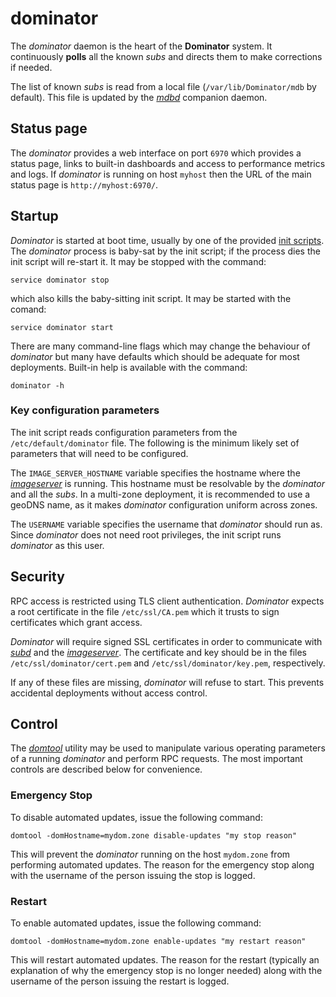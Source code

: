 # dominator
The *dominator* daemon is the heart of the **Dominator** system. It continuously
**polls** all the known *subs* and directs them to make corrections if needed.

The list of known *subs* is read from a local file (`/var/lib/Dominator/mdb` by
default). This file is updated by the *[mdbd](../mdbd/README.md)* companion
daemon.

## Status page
The *dominator* provides a web interface on port `6970` which provides a status
page, links to built-in dashboards and access to performance metrics and logs.
If *dominator* is running on host `myhost` then the URL of the main status page
is `http://myhost:6970/`.

## Startup
*Dominator* is started at boot time, usually by one of the provided
[init scripts](../../init.d/). The *dominator* process is baby-sat by the init
script; if the process dies the init script will re-start it. It may be stopped
with the command:

```
service dominator stop
```

which also kills the baby-sitting init script. It may be started with the
comand:

```
service dominator start
```

There are many command-line flags which may change the behaviour of *dominator*
but many have defaults which should be adequate for most deployments. Built-in
help is available with the command:

```
dominator -h
```

### Key configuration parameters
The init script reads configuration parameters from the `/etc/default/dominator`
file. The following is the minimum likely set of parameters that will need to be
configured.

The `IMAGE_SERVER_HOSTNAME` variable specifies the hostname where the
*[imageserver](../imageserver/README.md)* is running. This hostname must be
resolvable by the *dominator* and all the *subs*. In a multi-zone deployment,
it is recommended to use a geoDNS name, as it makes *dominator* configuration
uniform across zones.

The `USERNAME` variable specifies the username that *dominator* should run as.
Since *dominator* does not need root privileges, the init script runs
*dominator* as this user.

## Security
RPC access is restricted using TLS client authentication. *Dominator* expects a
root certificate in the file `/etc/ssl/CA.pem` which it trusts to sign
certificates which grant access.

*Dominator* will require signed SSL certificates in order to communicate with
*[subd](../subd/README.md)* and the *[imageserver](../imageserver/README.md)*.
The certificate and key should be in the files
`/etc/ssl/dominator/cert.pem` and `/etc/ssl/dominator/key.pem`, respectively.

If any of these files are missing, *dominator* will refuse to start. This
prevents accidental deployments without access control.

## Control
The *[domtool](../domtool/README.md)* utility may be used to manipulate various
operating parameters of a running *dominator* and perform RPC requests. The most
important controls are described below for convenience.

### Emergency Stop
To disable automated updates, issue the following command:

```domtool -domHostname=mydom.zone disable-updates "my stop reason"```

This will prevent the *dominator* running on the host `mydom.zone` from
performing automated updates. The reason for the emergency stop along with the
username of the person issuing the stop is logged.

### Restart
To enable automated updates, issue the following command:

```domtool -domHostname=mydom.zone enable-updates "my restart reason"```

This will restart automated updates. The reason for the restart (typically an
explanation of why the emergency stop is no longer needed) along with the
username of the person issuing the restart is logged.
